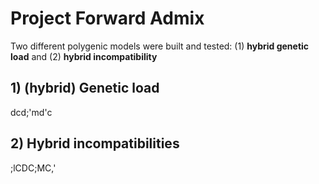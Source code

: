 # Project Forward Admix

Two different polygenic models were built and tested: (1) **hybrid genetic load** and (2) **hybrid incompatibility**

## 1) (hybrid) Genetic load

dcd;'md'c

## 2) Hybrid incompatibilities
;lCDC;MC,'